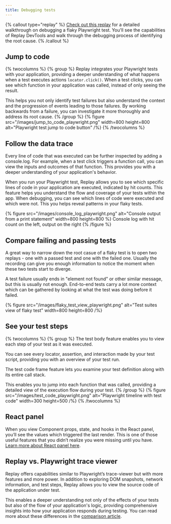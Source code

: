 ```yaml
---
title: Debugging tests
---
```


{% callout type="replay" %}
[Check out this replay](https://replay.help/playwright-flake-debug) for a detailed walkthrough on debugging a flaky Playwright test. You'll see the capabilities of Replay DevTools and walk through the debugging process of identifying the root cause.
{% /callout %}

## Jump to code
{% twocolumns %}
{% group %}
Replay integrates your Playwright tests with your application, providing a deeper understanding of what happens when a test executes actions `locator.click()`. When a test clicks, you can see which function in your application was called, instead of only seeing the result.

This helps you not only identify test failures but also understand the context and the progression of events leading to those failures. By working backwards from a failure, you can investigate it more thoroughly and address its root cause.
{% /group %}
{% figure 
  src="/images/jump_to_code_playwright.png"
  width=800
  height=800
  alt="Playwright test jump to code button"
/%}
{% /twocolumns %}

## Follow the data trace
Every line of code that was executed can be further inspected by adding a console.log. For example, when a test click triggers a function call, you can view the inputs and outcomes of that function. This provides you with a deeper understanding of your application's behavior. 

When you run your Playwright test, Replay allows you to see which specific lines of code in your application are executed, indicated by hit counts. This feature helps you understand the flow and coverage of your tests within the app. When debugging, you can see which lines of code were executed and which were not. This you helps reveal patterns in your flaky tests.

{% figure 
  src="/images/console_log_playwright.png"
  alt="Console output from a print statement"
  width=800
  height=800
%}
Console log with hit count on the left, output on the right
{% /figure %}

## Compare failing and passing tests
A great way to narrow down the root casue of a flaky test is to open two replays - one with a passed test and one with the failed one. Usually the recording can give you enough information to notice the moment when these two tests start to diverge.

A test failure usually ends in "element not found" or other similar message, but this is usually not enough. End-to-end tests carry a lot more context which can be gathered by looking at what the test was doing before it failed.

{% figure 
  src="/images/flaky_test_view_playwright.png"
  alt="Test suites view of flaky test"
  width=800
  height=800
/%}

## See your test steps
{% twocolumns %}
{% group %}
The test body feature enables you to view each step of your test as it was executed. 

You can see every locator, assertion, and interaction made by your test script, providing you with an overview of your test run.

The test code frame feature lets you examine your test definition along with its entire call stack. 

This enables you to jump into each function that was called, providing a detailed view of the execution flow during your test.
{% /group %}
{% figure 
  src="/images/test_code_playwright.png"
  alt="Playwright timeline with test code"
  width=300
  height=500
/%}
{% /twocolumns %}

## React panel
When you view Component props, state, and hooks in the React panel, you’ll see the values which triggered the last render. This is one of those useful features that you didn’t realize you were missing until you have. [Learn more about React panel here](/framework-devtools/react-panel).

## Replay vs. Playwright trace viewer
Replay offers capabilities similar to Playwright’s trace-viewer but with more features and more power. In addition to exploring DOM snapshots, network information, and test steps, Replay allows you to view the source code of the application under test. 

This enables a deeper understanding not only of the effects of your tests but also of the flow of your application's logic, providing comprehensive insights into how your application responds during testing. You can read more about these differences in the [comparison article](/comparison/playwright).





